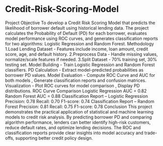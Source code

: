 # Credit-Risk-Scoring-Model
Project Objective
To develop a Credit Risk Scoring Model that predicts the likelihood of borrower default using historical lending data.
The project calculates the Probability of Default (PD) for each borrower, evaluates model performance using ROC curves, and generates classification reports for two algorithms: Logistic Regression and Random Forest.
Methodology
1.Load Lending Dataset - Features include income, loan amount, credit score, age, and default history.
2.Preprocess Data - Handle missing values, normalize/scale features if needed.
3.Split Dataset - 70% training set, 30% testing set.
Model Building - Train Logistic Regression and Random Forest classifiers.
PD Calculation - Extract model-predicted probabilities as borrower PD values.
Model Evaluation - Compute ROC Curve and AUC for both models , Generate classification reports and confusion matrices.
Visualization - Plot ROC curves for model comparison , Display PD distributions.
ROC Curve Comparison
Logistic Regression AUC = 0.82
Random Forest AUC = 0.88
Classification Report – Logistic Regression
Precision: 0.78
Recall: 0.70
F1-score: 0.74
Classification Report – Random Forest
Precision: 0.81
Recall: 0.75
F1-score: 0.78
Conclusion
This project demonstrates the practical application of statistical and machine learning models to credit risk analysis.
By predicting borrower PD and comparing algorithm performance, lenders can better identify high-risk customers, reduce default rates, and optimize lending decisions.
The ROC and classification reports provide clear insights into model accuracy and trade-offs, supporting better credit policy design.
